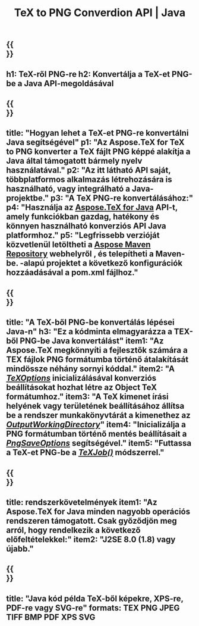 ﻿---
translation: true
template: /_templates/_conversion-child-java.md
title: TeX to PNG Converdion API | Java
description: TeX-PNG konvertálási funkció. Integrálja ezt a helyszíni Java-könyvtárat a projektjébe, vagy használjon többplatformos alkalmazásokat a TeX PNG-re konvertálásához.
keywords: tex to png api java, tex2png integrál
url: /java/conversion/tex-to-png/
family: tex
platformtag: java
feature: conversion
informat: TEX
outformat: PNG
otherformats: BMP TIFF JPEG PDF XPS SVG
---

{{<section banner>}}
---
h1: TeX-ről PNG-re
h2: Konvertálja a TeX-et PNG-be a Java API-megoldásával
---

{{<section overview>}}
---
title: "Hogyan lehet a TeX-et PNG-re konvertálni Java segítségével"
p1: "Az Aspose.TeX for TeX to PNG konverter a TeX fájlt PNG képpé alakítja a Java által támogatott bármely nyelv használatával."
p2: "Az itt látható API saját, többplatformos alkalmazás létrehozására is használható, vagy integrálható a Java-projektbe."
p3: "A TeX PNG-re konvertálásához:"
p4: "Használja az [Aspose.TeX for Java](https://products.aspose.com/tex/java) API-t, amely funkciókban gazdag, hatékony és könnyen használható konverziós API Java platformhoz."
p5: "Legfrissebb verzióját közvetlenül letöltheti a [Aspose Maven Repository](https://repository.aspose.com/tex/) webhelyről , és telepítheti a Maven-be. -alapú projektet a következő konfigurációk hozzáadásával a pom.xml fájlhoz."
---

{{<section feature1>}}
---
title: "A TeX-ből PNG-be konvertálás lépései Java-n"
h3: "Ez a kódminta elmagyarázza a TEX-ből PNG-be Java konvertálást"
item1: "Az Aspose.TeX megkönnyíti a fejlesztők számára a TEX fájlok PNG formátumba történő átalakítását mindössze néhány sornyi kóddal."
item2: "A [*TeXOptions*](https://reference.aspose.com/tex/java/com.aspose.tex/TeXOptions) inicializálásával konverziós beállításokat hozhat létre az Object TeX formátumhoz."
item3: "A TeX kimenet írási helyének vagy területének beállításához állítsa be a rendszer munkakönyvtárát a kimenethez az [*OutputWorkingDirectory*](https://reference.aspose.com/tex/java/com.aspose.tex/TeXOptions#setOutputWorkingDirectory-com.aspose.tex.IOutputWorkingDirectory-)"
item4: "Inicializálja a PNG formátumban történő mentés beállításait a [*PngSaveOptions*](https://reference.aspose.com/tex/java/com.aspose.tex.rendering/PngSaveOptions) segítségével."
item5: "Futtassa a TeX-et PNG-be a [*TeXJob()*](https://reference.aspose.com/tex/java/com.aspose.tex/TeXJob) módszerrel."
---

{{<section feature2>}}
---
title: rendszerkövetelmények
item1: "Az Aspose.TeX for Java minden nagyobb operációs rendszeren támogatott. Csak győződjön meg arról, hogy rendelkezik a következő előfeltételekkel:"
item2: "J2SE 8.0 (1.8) vagy újabb."
---

{{<section widget>}}
---
title: "Java kód példa TeX-ből képekre, XPS-re, PDF-re vagy SVG-re"
formats: TEX PNG JPEG TIFF BMP PDF XPS SVG
---
